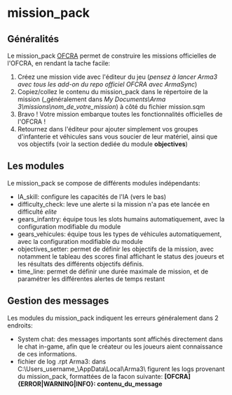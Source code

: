 # mission_pack

## G&eacute;n&eacute;ralit&eacute;s
Le mission_pack [OFCRA](http://ofcrav2.org) permet de construire les missions officielles de l'OFCRA, en rendant la tache facile:

1. Cr&eacute;ez une mission vide avec l'&eacute;diteur du jeu (_pensez &agrave; lancer Arma3 avec tous les add-on du repo officiel OFCRA avec ArmaSync_)
2. Copiez/collez le contenu du mission_pack dans le r&eacute;pertoire de la mission (_g&eacute;n&eacute;ralement dans _My Documents\Arma 3\missions\nom_de_votre_mission_) &agrave; c&ocirc;t&eacute; du fichier mission.sqm
3. Bravo ! Votre mission embarque toutes les fonctionnalit&eacute;s officielles de l'OFCRA !
4. Retournez dans l'&eacute;diteur pour ajouter simplement vos groupes d'infanterie et v&eacute;hicules sans vous soucier de leur mat&eacute;riel, ainsi que vos objectifs (voir la section dedi&eacute;e du module __objectives__)


## Les modules

Le mission_pack se compose de diff&eacute;rents modules ind&eacute;pendants:

* IA_skill: configure les capacit&eacute;s de l'IA (vers le bas)
* difficulty_check: leve une alerte si la mission n'a pas ete lanc&eacute;e en difficult&eacute; _elite_
* gears_infantry: &eacute;quipe tous les slots humains automatiquement, avec la configuration modifiable du module
* gears_vehicules: &eacute;quipe tous les types de v&eacute;hicules automatiquement, avec la configuration modifiable du module
* objectives_setter: permet de d&eacute;finir les objectifs de la mission, avec notamment le tableau des scores final affichant le status des joueurs et les r&eacute;sultats des diff&eacute;rents objectifs d&eacute;finis.
* time_line: permet de d&eacute;finir une dur&eacute;e maximale de mission, et de param&eacute;trer les diff&eacute;rentes alertes de temps restant 

## Gestion des messages

Les modules du mission_pack indiquent les erreurs g&eacute;n&eacute;ralement dans 2 endroits:

* System chat: des messages importants sont affich&eacute;s directement dans le chat in-game, afin que le cr&eacute;ateur ou les joueurs aient connaissance de ces informations.
* fichier de log .rpt Arma3: dans C:\Users\_username_\AppData\Local\Arma3\ figurent les logs provenant du mission_pack, formatt&eacute;es de la facon suivante: 
__[OFCRA] {ERROR|WARNING|INFO}: contenu_du_message__


